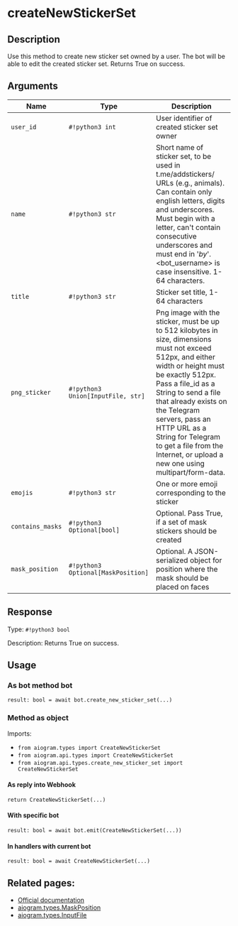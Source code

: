 # createNewStickerSet

## Description

Use this method to create new sticker set owned by a user. The bot will be able to edit the created sticker set. Returns True on success.


## Arguments

| Name | Type | Description |
| - | - | - |
| `user_id` | `#!python3 int` | User identifier of created sticker set owner |
| `name` | `#!python3 str` | Short name of sticker set, to be used in t.me/addstickers/ URLs (e.g., animals). Can contain only english letters, digits and underscores. Must begin with a letter, can't contain consecutive underscores and must end in '_by_<bot username>'. <bot_username> is case insensitive. 1-64 characters. |
| `title` | `#!python3 str` | Sticker set title, 1-64 characters |
| `png_sticker` | `#!python3 Union[InputFile, str]` | Png image with the sticker, must be up to 512 kilobytes in size, dimensions must not exceed 512px, and either width or height must be exactly 512px. Pass a file_id as a String to send a file that already exists on the Telegram servers, pass an HTTP URL as a String for Telegram to get a file from the Internet, or upload a new one using multipart/form-data. |
| `emojis` | `#!python3 str` | One or more emoji corresponding to the sticker |
| `contains_masks` | `#!python3 Optional[bool]` | Optional. Pass True, if a set of mask stickers should be created |
| `mask_position` | `#!python3 Optional[MaskPosition]` | Optional. A JSON-serialized object for position where the mask should be placed on faces |



## Response

Type: `#!python3 bool`

Description: Returns True on success.


## Usage


### As bot method bot

```python3
result: bool = await bot.create_new_sticker_set(...)
```

### Method as object

Imports:

- `from aiogram.types import CreateNewStickerSet`
- `from aiogram.api.types import CreateNewStickerSet`
- `from aiogram.api.types.create_new_sticker_set import CreateNewStickerSet`

#### As reply into Webhook
```python3
return CreateNewStickerSet(...)
```

#### With specific bot
```python3
result: bool = await bot.emit(CreateNewStickerSet(...))
```

#### In handlers with current bot
```python3
result: bool = await CreateNewStickerSet(...)
```


## Related pages:

- [Official documentation](https://core.telegram.org/bots/api#createnewstickerset)
- [aiogram.types.MaskPosition](../types/mask_position.md)
- [aiogram.types.InputFile](../types/input_file.md)
